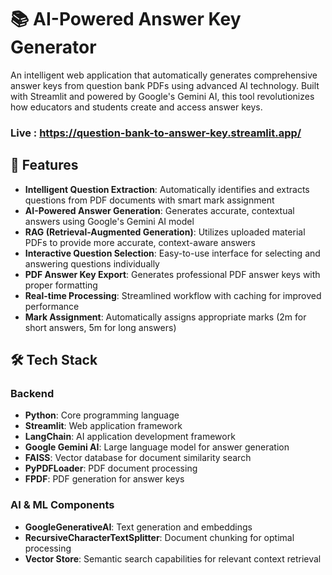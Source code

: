 # 📚 AI-Powered Answer Key Generator

An intelligent web application that automatically generates comprehensive answer keys from question bank PDFs using advanced AI technology. Built with Streamlit and powered by Google's Gemini AI, this tool revolutionizes how educators and students create and access answer keys.
### Live : https://question-bank-to-answer-key.streamlit.app/
## 🌟 Features

- **Intelligent Question Extraction**: Automatically identifies and extracts questions from PDF documents with smart mark assignment
- **AI-Powered Answer Generation**: Generates accurate, contextual answers using Google's Gemini AI model
- **RAG (Retrieval-Augmented Generation)**: Utilizes uploaded material PDFs to provide more accurate, context-aware answers
- **Interactive Question Selection**: Easy-to-use interface for selecting and answering questions individually
- **PDF Answer Key Export**: Generates professional PDF answer keys with proper formatting
- **Real-time Processing**: Streamlined workflow with caching for improved performance
- **Mark Assignment**: Automatically assigns appropriate marks (2m for short answers, 5m for long answers)

## 🛠️ Tech Stack

### Backend
- **Python**: Core programming language
- **Streamlit**: Web application framework
- **LangChain**: AI application development framework
- **Google Gemini AI**: Large language model for answer generation
- **FAISS**: Vector database for document similarity search
- **PyPDFLoader**: PDF document processing
- **FPDF**: PDF generation for answer keys

### AI & ML Components
- **GoogleGenerativeAI**: Text generation and embeddings
- **RecursiveCharacterTextSplitter**: Document chunking for optimal processing
- **Vector Store**: Semantic search capabilities for relevant context retrieval
